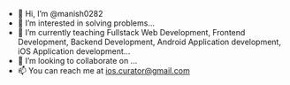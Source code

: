 - 👋 Hi, I’m @manish0282
- 👀 I’m interested in solving problems...
- 🌱 I’m currently teaching Fullstack Web Development, Frontend Development, Backend Development, Android Application development, iOS Application development...
- 💞️ I’m looking to collaborate on ...
- 📫 You can reach me at ios.curator@gmail.com

<!---
manishkumar0282/manishkumar0282 is a ✨ special ✨ repository because its `README.md` (this file) appears on your GitHub profile.
You can click the Preview link to take a look at your changes.
--->
